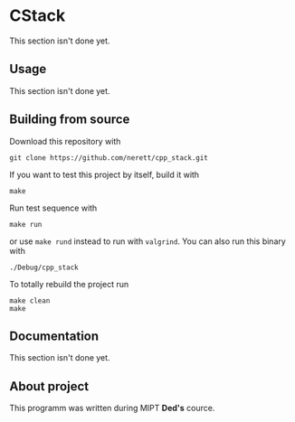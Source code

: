 # CStack
This section isn't done yet.

## Usage
This section isn't done yet.

## Building from source
Download this repository with

```
git clone https://github.com/nerett/cpp_stack.git
```

If you want to test this project by itself, build it with

```
make
```

Run test sequence with

```
make run
```

or use `make rund` instead to run with `valgrind`.
You can also run this binary with

```
./Debug/cpp_stack
```

To totally rebuild the project run

```
make clean
make
```

## Documentation
This section isn't done yet.

## About project
This programm was written during MIPT **Ded's** cource.
